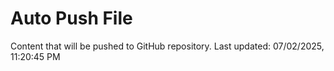 # Auto Push File

Content that will be pushed to GitHub repository.
Last updated: 07/02/2025, 11:20:45 PM